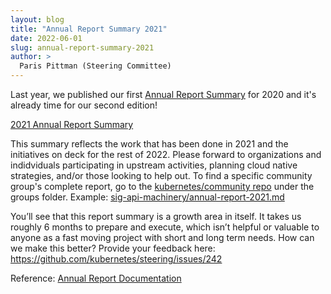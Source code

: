 ```yaml
---
layout: blog
title: "Annual Report Summary 2021"
date: 2022-06-01
slug: annual-report-summary-2021
author: >
  Paris Pittman (Steering Committee)
---
```


Last year, we published our first [Annual Report Summary](/blog/2021/06/28/announcing-kubernetes-community-group-annual-reports/) for 2020 and it's already time for our second edition!

[2021 Annual Report Summary](https://www.cncf.io/reports/kubernetes-annual-report-2021/)

This summary reflects the work that has been done in 2021 and the initiatives on deck for the rest of 2022. Please forward to organizations and indidviduals participating in upstream activities, planning cloud native strategies, and/or those looking to help out. To find a specific community group's complete report, go to the [kubernetes/community repo](https://github.com/kubernetes/community) under the groups folder. Example: [sig-api-machinery/annual-report-2021.md](https://github.com/kubernetes/community/blob/master/sig-api-machinery/annual-report-2021.md)

You’ll see that this report summary is a growth area in itself. It takes us roughly 6 months to prepare and execute, which isn’t helpful or valuable to anyone as a fast moving project with short and long term needs. How can we make this better? Provide your feedback here: https://github.com/kubernetes/steering/issues/242

Reference:
[Annual Report Documentation](https://github.com/kubernetes/community/blob/master/committee-steering/governance/annual-reports.md)
